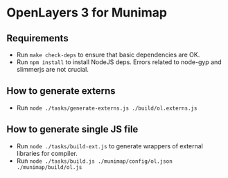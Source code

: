 # OpenLayers 3 for Munimap

## Requirements
* Run `make check-deps` to ensure that basic dependencies are OK.
* Run `npm install` to install NodeJS deps. Errors related to node-gyp and slimmerjs are not crucial.

## How to generate externs
* Run `node ./tasks/generate-externs.js ./build/ol.externs.js`

## How to generate single JS file
* Run `node ./tasks/build-ext.js` to generate wrappers of external libraries for compiler.
* Run `node ./tasks/build.js ./munimap/config/ol.json ./munimap/build/ol.js`
